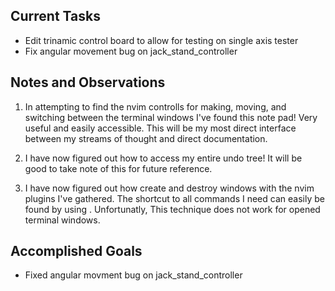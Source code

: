 ## Current Tasks

- Edit trinamic control board to allow for testing on single axis tester
- Fix angular movement bug on jack_stand_controller

## Notes and Observations

1. In attempting to find the nvim controlls for making, moving, 
and switching between the terminal windows I've found this note pad! Very useful and easily accessible.
This will be my most direct interface between my streams of thought and direct documentation.

2. I have now figured out how to access my entire undo tree! It will be good to take note of this
for future reference.

3. I have now figured out how create and destroy windows with the nvim plugins I've gathered.
The shortcut to all commands I need can easily be found by using <crtl-w>. Unfortunatly,
This technique does not work for opened terminal windows.

## Accomplished Goals

- Fixed angular movment bug on jack_stand_controller

